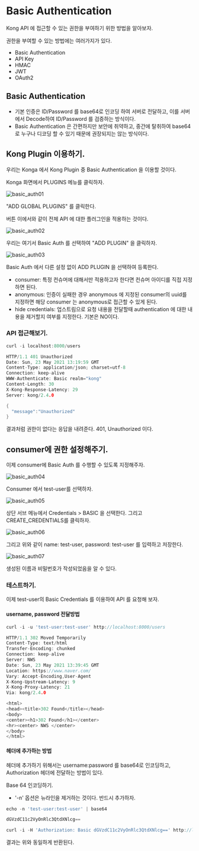 # Basic Authentication

Kong API 에 접근할 수 있는 권한을 부여하기 위한 방법을 알아보자. 

권한을 부여할 수 있는 방법에는 여러가지가 있다. 

- Basic Authentication
- API Key
- HMAC
- JWT
- OAuth2

## Basic Authentication

- 기본 인증은 ID/Password 를 base64로 인코딩 하여 서버로 전달하고, 이를 서버에서 Decode하여 ID/Password 를 검증하는 방식이다. 
- Basic Authentication 은 간편하지만 보안에 취약하고, 중간에 탈취하여 base64로 누구나 디코딩 할 수 있기 때문에 권장되지는 않는 방식이다. 

## Kong Plugin 이용하기. 

우리는 Konga 에서 Kong Plugin 중 Basic Authentication 을 이용할 것이다. 

Konga 화면에서 PLUGINS 메뉴를 클릭하자. 

![basic_auth01](./imgs/basic_auth01.png)

"ADD GLOBAL PLUGINS" 를 클릭한다. 

버튼 이에서와 같이 전체 API 에 대한 플러그인을 적용하는 것이다. 

![basic_auth02](./imgs/basic_auth02.png)

우리는 여기서 Basic Auth 를 선택하여 "ADD PLUGIN" 을 클릭하자. 

![basic_auth03](./imgs/basic_auth03.png)

Basic Auth 에서 다른 설정 없이 ADD PLUGIN 을 선택하여 등록한다. 

- consumer: 특정 컨슈머에 대해서만 적용하고자 한다면 컨슈머 아이디를 직접 지정하면 된다. 
- anonymous: 인증이 실패한 경우 anonymous 에 지정된 consumer의 uuid를 지정하면 해당 consumer 는 anonymous로 접근할 수 있게 된다. 
- hide credentials: 업스트림으로 요청 내용을 전달할때 authentication 에 대한 내용을 제거할지 여부를 지정한다. 기본은 NO이다. 

### API 접근해보기. 

```go
curl -i localhost:8000/users

HTTP/1.1 401 Unauthorized
Date: Sun, 23 May 2021 13:19:59 GMT
Content-Type: application/json; charset=utf-8
Connection: keep-alive
WWW-Authenticate: Basic realm="kong"
Content-Length: 30
X-Kong-Response-Latency: 29
Server: kong/2.4.0

{
  "message":"Unauthorized"
}
```

결과처럼 권한이 없다는 응답을 내려준다. 401, Unauthorized 이다. 

## consumer에 권한 설정해주기. 

이제 consumer에 Basic Auth 를 수행할 수 있도록 지정해주자. 

![basic_auth04](./imgs/basic_auth04.png)

Consumer 에서 test-user를 선택하자. 

![basic_auth05](./imgs/basic_auth05.png)

상단 서브 메뉴에서 Credentials > BASIC 을 선택한다. 그리고 CREATE_CREDENTIALS를 클릭하자. 

![basic_auth06](./imgs/basic_auth06.png)

그리고 위와 같이 name: test-user, password: test-user 를 입력하고 저장한다. 

![basic_auth07](./imgs/basic_auth07.png)

생성된 이름과 비밀번호가 작성되었음을 알 수 있다. 

### 테스트하기. 

이제 test-user의 Basic Credentials 를 이용하여 API 를 요청해 보자. 

#### username, password 전달방법 

```go
curl -i -u 'test-user:test-user' http://localhost:8000/users

HTTP/1.1 302 Moved Temporarily
Content-Type: text/html
Transfer-Encoding: chunked
Connection: keep-alive
Server: NWS
Date: Sun, 23 May 2021 13:39:45 GMT
Location: https://www.naver.com/
Vary: Accept-Encoding,User-Agent
X-Kong-Upstream-Latency: 9
X-Kong-Proxy-Latency: 21
Via: kong/2.4.0

<html>
<head><title>302 Found</title></head>
<body>
<center><h1>302 Found</h1></center>
<hr><center> NWS </center>
</body>
</html>
```

#### 헤더에 추가하는 방법  

헤더에 추가하기 위해서는 username:password 를 base64로 인코딩하고, Authorization 헤더에 전달하는 방법이 있다. 

Base 64 인코딩하기. 

- '-n' 옵션은 뉴라인을 제거하는 것이다. 반드시 추가하자. 

```go
echo -n 'test-user:test-user' | base64

dGVzdC11c2VyOnRlc3QtdXNlcg==
```

```go
curl -i -H 'Authorization: Basic dGVzdC11c2VyOnRlc3QtdXNlcg==' http://localhost:8000/naver

```

결과는 위와 동일하게 반환된다. 
